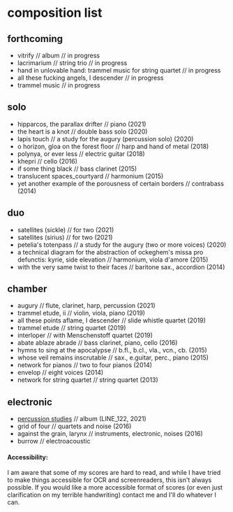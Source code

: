 # composition list

## forthcoming
- vitrify // album // in progress
- lacrimarium // string trio // in progress
- hand in unlovable hand: trammel music for string quartet // in progress
- all these fucking angels, I descender // in progress
- trammel music // in progress

## solo
- hipparcos, the parallax drifter // piano (2021)
- the heart is a knot // double bass solo (2020)
- lapis touch // a study for the augury (percussion solo) (2020)
- o horizon, gloa on the forest floor // harp and hand of metal (2018)
- polynya, or ever less // electric guitar (2018)
- khepri // cello (2016)
- if some thing black // bass clarinet (2015)
- translucent spaces_courtyard // harmonium (2015)
- yet another example of the porousness of certain borders // contrabass (2014)

## duo
- satellites (sickle) // for two (2021)
- satellites (sirius) // for two (2021)
- petelia's totenpass // a study for the augury (two or more voices) (2020)
- a technical diagram for the abstraction of ockeghem's missa pro defunctis: kyrie, side elevation // harmonium, viola d'amore (2015)
- with the very same twist to their faces // baritone sax., accordion (2014)

## chamber
- augury // flute, clarinet, harp, percussion (2021)
- trammel etude, ii // violin, viola, piano (2019)
- all these points aflame, I descender // slide whistle quartet (2019)
- trammel etude // string quartet (2019)
- interloper // with Menschenstoff quartet (2019)
- abate ablaze abrade // bass clarinet, piano, cello (2016)
- hymns to sing at the apocalypse // b.fl., b.cl., vla., vcn., cb. (2015)
- whose veil remains inscrutable // sax., e.guitar, perc., piano (2015)
- network for pianos // two to four pianos (2014)
- envelop // eight voices (2014)
- network for string quartet // string quartet (2013)

## electronic
- [percussion studies](https://lineimprint.bandcamp.com/album/percussion-studies) // album (LINE_122, 2021)
- grid of four // quartets and noise (2016)
- against the grain, larynx // instruments, electronic, noises (2016)
- burrow // electroacoustic

#### Accessibility:
I am aware that some of my scores are hard to read, and while I have tried to make things accessible for OCR and screenreaders, this isn't always possible. If you would like a more accessible format of scores (or even just clarification on my terrible handwriting) contact me and I'll do whatever I can.
